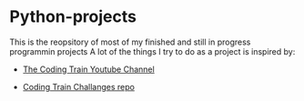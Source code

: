# Python-projects
This is the reopsitory of most of my finished and still in progress programmin projects
A lot of the things I try to do as a project is inspired by: 
- [The Coding Train Youtube Channel](https://www.youtube.com/c/TheCodingTrain)
    
- [Coding Train Challanges repo](https://thecodingtrain.com/challenges)
